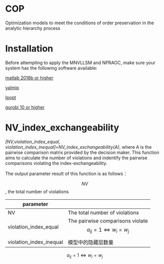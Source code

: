 # COP
Optimization models to meet the conditions of order preservation in the analytic hierarchy process

# Installation
Before attempting to apply the MNVLLSM and NPRAOC, make sure your system has the following software available: 

[matlab 2018b or higher](https://www.mathworks.com/products/matlab.html)

[yalmip](https://yalmip.github.io/)

[Ipopt](https://github.com/coin-or/Ipopt)

[gurobi 10 or higher](https://www.gurobi.com/)


# NV_index_exchangeability

*[NV,violation_index_equal, violation_index_inequal]=NV_index_exchangeability(A)*, where A is the pairwise comparison matrix provided by the decision maker. This function
aims to calculate the number of violations and indentify the pairwise comparisons violating the index-exchangeability. 

The output parameter result of this function is as follows：

$$NV$$, the total number of violations

| parameter               |                          |
| --------------------- | ---------------------------- |
| NV                               | The total number of violations   |
| violation_index_equal            | The pairwise comparisons violate $$ a_{ij} = 1 \Leftrightarrow w_i=w_j$$ |
| violation_index_inequal          | 模型中的隐藏层数量           |

$$ a_{ij} = 1 \Leftrightarrow w_i=w_j$$
